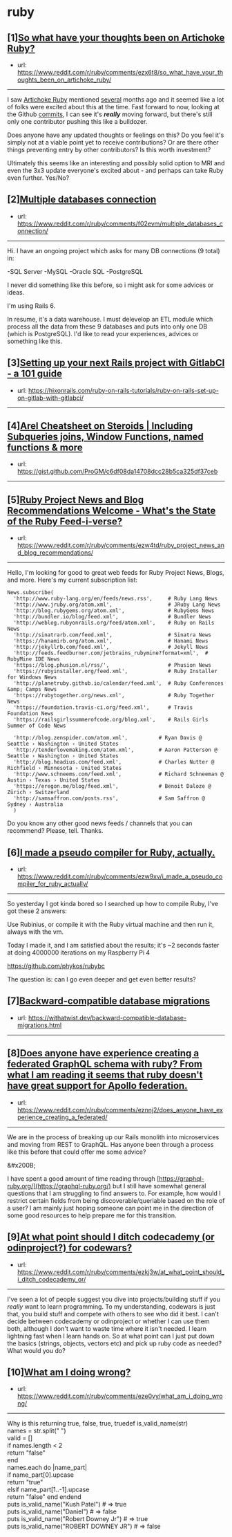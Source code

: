 # ruby
## [1][So what have your thoughts been on Artichoke Ruby?](https://www.reddit.com/r/ruby/comments/ezx6t8/so_what_have_your_thoughts_been_on_artichoke_ruby/)
- url: https://www.reddit.com/r/ruby/comments/ezx6t8/so_what_have_your_thoughts_been_on_artichoke_ruby/
---
I saw [Artichoke Ruby](https://github.com/artichoke/artichoke) mentioned [several](https://www.reddit.com/r/ruby/comments/clu9pd/artichoke_a_ruby_made_with_rust/) months ago and it seemed like a lot of folks were excited about this at the time. Fast forward to now, looking at the Github [commits](https://github.com/artichoke/artichoke/commits/master), I can see it's ***really*** moving forward, but there's still only one contributor pushing this like a bulldozer. 

Does anyone have any updated thoughts or feelings on this? Do you feel it's simply not at a viable point yet to receive contributions? Or are there other things preventing entry by other contributors? Is this worth investment?

Ultimately this seems like an interesting and possibly solid option to MRI and even the 3x3 update everyone's excited about - and perhaps can take Ruby even further. Yes/No?
## [2][Multiple databases connection](https://www.reddit.com/r/ruby/comments/f02evm/multiple_databases_connection/)
- url: https://www.reddit.com/r/ruby/comments/f02evm/multiple_databases_connection/
---
Hi. I have an ongoing project which asks for many DB connections (9 total) in:

-SQL Server
-MySQL
-Oracle SQL
-PostgreSQL

I never did something like this before, so i might ask for some advices or ideas.

I'm using Rails 6.

In resume, it's a data warehouse. I must delevelop an ETL module which process all the data from these 9 databases and puts into only one DB (which is PostgreSQL). I'd like to read your experiences, advices or something like this.
## [3][Setting up your next Rails project with GitlabCI - a 101 guide](https://www.reddit.com/r/ruby/comments/f0ahyv/setting_up_your_next_rails_project_with_gitlabci/)
- url: https://hixonrails.com/ruby-on-rails-tutorials/ruby-on-rails-set-up-on-gitlab-with-gitlabci/
---

## [4][Arel Cheatsheet on Steroids | Including Subqueries joins, Window Functions, named functions &amp; more](https://www.reddit.com/r/ruby/comments/ezto1r/arel_cheatsheet_on_steroids_including_subqueries/)
- url: https://gist.github.com/ProGM/c6df08da14708dcc28b5ca325df37ceb
---

## [5][Ruby Project News and Blog Recommendations Welcome - What's the State of the Ruby Feed-i-verse?](https://www.reddit.com/r/ruby/comments/ezw4td/ruby_project_news_and_blog_recommendations/)
- url: https://www.reddit.com/r/ruby/comments/ezw4td/ruby_project_news_and_blog_recommendations/
---
Hello, I'm looking for good to great web feeds for Ruby Project News, Blogs, and more. Here's my current subscription list:

    News.subscribe(
      'http://www.ruby-lang.org/en/feeds/news.rss',     # Ruby Lang News
      'http://www.jruby.org/atom.xml',                  # JRuby Lang News
      'http://blog.rubygems.org/atom.xml',              # RubyGems News
      'http://bundler.io/blog/feed.xml',                # Bundler News
      'http://weblog.rubyonrails.org/feed/atom.xml',    # Ruby on Rails News
      'http://sinatrarb.com/feed.xml',                  # Sinatra News
      'https://hanamirb.org/atom.xml',                  # Hanami News
      'http://jekyllrb.com/feed.xml',                   # Jekyll News
      'http://feeds.feedburner.com/jetbrains_rubymine?format=xml',  # RubyMine IDE News
      'https://blog.phusion.nl/rss/',                   # Phusion News
      'https://rubyinstaller.org/feed.xml',             # Ruby Installer for Windows News
      'http://planetruby.github.io/calendar/feed.xml',  # Ruby Conferences &amp; Camps News
      'https://rubytogether.org/news.xml',              # Ruby Together News
      'https://foundation.travis-ci.org/feed.xml',      # Travis Foundation News
      'https://railsgirlssummerofcode.org/blog.xml',    # Rails Girls Summer of Code News
    
      'http://blog.zenspider.com/atom.xml',          # Ryan Davis @ Seattle › Washington › United States
      'http://tenderlovemaking.com/atom.xml',        # Aaron Patterson @ Seattle › Washington › United States
      'http://blog.headius.com/feed.xml',            # Charles Nutter @ Richfield › Minnesota › United States
      'http://www.schneems.com/feed.xml',            # Richard Schneeman @ Austin › Texas › United States
      'https://eregon.me/blog/feed.xml',             # Benoit Daloze @ Zürich › Switzerland
      'http://samsaffron.com/posts.rss',             # Sam Saffron @ Sydney › Australia
      )

Do you know any other good news feeds / channels that you can recommend? Please, tell. Thanks.
## [6][I made a pseudo compiler for Ruby, actually.](https://www.reddit.com/r/ruby/comments/ezw9xv/i_made_a_pseudo_compiler_for_ruby_actually/)
- url: https://www.reddit.com/r/ruby/comments/ezw9xv/i_made_a_pseudo_compiler_for_ruby_actually/
---
So yesterday I got kinda bored so I searched up how to compile Ruby, I've got these 2 answers:

Use Rubinius, or compile it with the Ruby virtual machine and then run it, always with the vm.

Today I made it, and I am satisfied about the results; it's ~2 seconds faster at doing 4000000 iterations on my Raspberry Pi 4

https://github.com/phykos/rubybc

The question is: can I go even deeper and get even better results?
## [7][Backward-compatible database migrations](https://www.reddit.com/r/ruby/comments/ezjc6l/backwardcompatible_database_migrations/)
- url: https://withatwist.dev/backward-compatible-database-migrations.html
---

## [8][Does anyone have experience creating a federated GraphQL schema with ruby? From what I am reading it seems that ruby doesn't have great support for Apollo federation.](https://www.reddit.com/r/ruby/comments/eznnj2/does_anyone_have_experience_creating_a_federated/)
- url: https://www.reddit.com/r/ruby/comments/eznnj2/does_anyone_have_experience_creating_a_federated/
---
We are in the process of breaking up our Rails monolith into microservices and moving from REST to GraphQL. Has anyone been through a process like this before that could offer me some advice? 

&amp;#x200B;

I have spent a good amount of time reading through [https://graphql-ruby.org/](https://graphql-ruby.org/) but I still have somewhat general questions that I am struggling to find answers to. For example, how would I restrict certain fields from being discoverable/queriable based on the role of a user? I am mainly just hoping someone can point me in the direction of some good resources to help prepare me for this transition.
## [9][At what point should I ditch codecademy (or odinproject?) for codewars?](https://www.reddit.com/r/ruby/comments/ezkj3w/at_what_point_should_i_ditch_codecademy_or/)
- url: https://www.reddit.com/r/ruby/comments/ezkj3w/at_what_point_should_i_ditch_codecademy_or/
---
I've seen a lot of people suggest you dive into projects/building stuff if you *really* want to learn programming. To my understanding, codewars is just that, you build stuff and compete with others to see who did it best. I can't decide between codecademy or odinproject or whether I can use them both, although I don't want to waste time where it isn't needed. I learn lightning fast when I learn hands on. So at what point can I just put down the basics (strings, objects, vectors etc) and pick up ruby code as needed? What would you do?
## [10][What am I doing wrong?](https://www.reddit.com/r/ruby/comments/eze0vy/what_am_i_doing_wrong/)
- url: https://www.reddit.com/r/ruby/comments/eze0vy/what_am_i_doing_wrong/
---
 Why is this returning true, false, true, truedef is\_valid\_name(str)  
 names = str.split(" ")  
  valid = \[\]  
  if names.length &lt; 2  
return "false"  
  end  
names.each do |name\_part|  
if name\_part\[0\].upcase  
return "true"  
elsif name\_part\[1..-1\].upcase  
return "false"      end    endend  
puts is\_valid\_name("Kush Patel")       # =&gt; true  
puts is\_valid\_name("Daniel")           # =&gt; false  
puts is\_valid\_name("Robert Downey Jr") # =&gt; true  
puts is\_valid\_name("ROBERT DOWNEY JR") # =&gt; false
